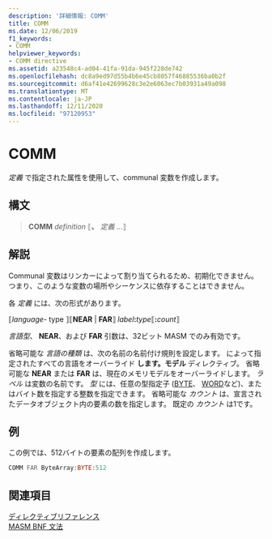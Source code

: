 ```yaml
---
description: '詳細情報: COMM'
title: COMM
ms.date: 12/06/2019
f1_keywords:
- COMM
helpviewer_keywords:
- COMM directive
ms.assetid: a23548c4-ad04-41fa-91da-945f228de742
ms.openlocfilehash: dc8a9ed97d55b4b6e45cb8057f46885536ba0b2f
ms.sourcegitcommit: d6af41e42699628c3e2e6063ec7b03931a49a098
ms.translationtype: MT
ms.contentlocale: ja-JP
ms.lasthandoff: 12/11/2020
ms.locfileid: "97120953"
---
```

# <a name="comm"></a>COMM

*定義* で指定された属性を使用して、communal 変数を作成します。

## <a name="syntax"></a>構文

> **COMM** *definition* ⟦__、__ *定義* ...⟧

## <a name="remarks"></a>解説

Communal 変数はリンカーによって割り当てられるため、初期化できません。 つまり、このような変数の場所やシーケンスに依存することはできません。

各 *定義* には、次の形式があります。

⟦*language-* type ⟧⟦**NEAR**  |  **FAR**⟧ _label_**:**_type_⟦**:**_count_⟧

*言語型*、 **NEAR**、および **FAR** 引数は、32ビット MASM でのみ有効です。

省略可能な *言語の種類* は、次の名前の名前付け規則を設定します。 によって指定されたすべての言語をオーバーライド **します。モデル** ディレクティブ。 省略可能な **NEAR** または **FAR** は、現在のメモリモデルをオーバーライドします。 *ラベル* は変数の名前です。 *型* には、任意の型指定子 ([BYTE](byte-masm.md)、 [WORD](word.md)など)、またはバイト数を指定する整数を指定できます。 省略可能な *カウント* は、宣言されたデータオブジェクト内の要素の数を指定します。 既定の *カウント* は1です。

## <a name="example"></a>例

この例では、512バイトの要素の配列を作成します。

```asm
COMM FAR ByteArray:BYTE:512
```

## <a name="see-also"></a>関連項目

[ディレクティブリファレンス](directives-reference.md)\
[MASM BNF 文法](masm-bnf-grammar.md)
